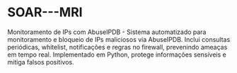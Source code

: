 # SOAR---MRI
Monitoramento de IPs com AbuseIPDB - Sistema automatizado para monitoramento e bloqueio de IPs maliciosos via AbuseIPDB. Inclui consultas periódicas, whitelist, notificações e regras no firewall, prevenindo ameaças em tempo real. Implementado em Python, protege informações sensíveis e mitiga falsos positivos. 
